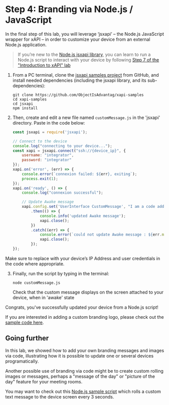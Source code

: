 # Step 4: Branding via Node.js / JavaScript

In the final step of this lab, you will leverage ‘jsxapi’ – the Node.js JavaScript wrapper for xAPI – in order to customize your device from an external Node.js application.

>If you’re new to the [Node.js jsxapi library](https://github.com/cisco-ce/jsxapi), you can learn to run a Node.js script to interact with your device by following [Step 7 of the "Introduction to xAPI" lab](https://developer.cisco.com/learning/lab/collab-xapi-intro/step/7)

1. From a PC terminal, clone the [jsxapi samples project](https://github.com/ObjectIsAdvantag/xapi-samples) from GitHub, and install needed dependencies (including the jsxapi library, and its sub-dependencies):

    ```shell
    git clone https://github.com/ObjectIsAdvantag/xapi-samples
    cd xapi-samples
    cd jsxapi
    npm install
    ```

2. Then, create and edit a new file named `customMessage.js` in the 'jsxapi' directory.  Paste  in the code below:

    ```javascript
    const jsxapi = require('jsxapi');

    // Connect to the device
    console.log("connecting to your device...");
    const xapi = jsxapi.connect("ssh://{device_ip}", {
        username: "integrator",
        password: "integrator"
    });
    xapi.on('error', (err) => {
        console.error(`connexion failed: ${err}, exiting`);
        process.exit(1);
    });
    xapi.on('ready', () => {
        console.log("connexion successful");

        // Update Awake message
        xapi.config.set('UserInterface CustomMessage', "I am a code addict")
            .then(() => {
                console.info('updated Awake message');
                xapi.close();
            })
            .catch((err) => {
                console.error(`could not update Awake message : ${err.message}`);
                xapi.close();
            });
    });
    ```

  Make sure to replace with your device’s IP Address and user credentials in the code where appropriate.

3. Finally, run the script by typing in the terminal:

    ```shell
    node customMessage.js
    ```

    Check that the custom message displays on the screen attached to your device, when in 'awake' state

Congrats, you've successfully updated your device from a Node.js script!

If you are interested in adding a custom branding logo, please check out the [sample code here](https://github.com/ObjectIsAdvantag/xapi-samples/blob/master/jsxapi/6-branding-logo.js).

## Going further

In this lab, we showed how to add your own branding messages and images via code, illustrating how it is possible to update one or several devices programatically.

Another possible use of branding via code might be to create custom rolling images or messages, perhaps a "message of the day" or "picture of the day" feature for your meeting rooms.

You may want to check out this [Node.js sample script](https://github.com/ObjectIsAdvantag/xapi-samples/blob/master/jsxapi/5-rolling-messages.js) which rolls a custom text message to the device screen every 3 seconds.
